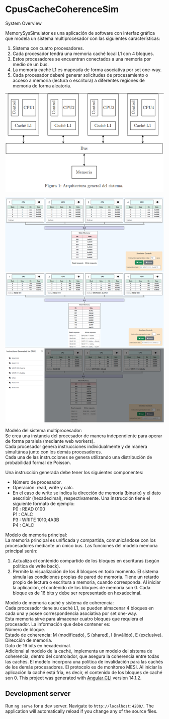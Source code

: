 # CpusCacheCoherenceSim


System Overview

MemorySysSimulator es una aplicación de software con interfaz gráfica que modela un sistema multiprocesador con las siguientes características:
1. Sistema con cuatro procesadores.
2. Cada procesador tendrá una memoria caché local L1 con 4 bloques.
3. Estos procesadores se encuentran conectados a una memoria por medio de un bus.
4. La memoria caché L1 es mapeada de forma asociativa por set one-way.
5. Cada procesador deberé generar solicitudes de procesamiento o acceso a memoria (lectura
o escritura) a diferentes regiones de memoria de forma aleatoria.

![plot](docs/architecture.png)


![plot](docs/ui-preview.png)
![plot](docs/ui-preview2.png)
![plot](docs/ui-preview3.png)

Modelo del sistema multiprocesador:  
 Se crea una instancia del procesador de manera independiente para operar de forma paralela (mediante web workers).  
 Cada procesador genera instrucciones individualmente y de manera simultánea junto con los demás procesadores.  
 Cada una de las instrucciones se genera utilizando una distribución de probabilidad formal de Poisson.  

Una instrucción generada debe tener los siguientes componentes:
- Número de procesador.
- Operación: read, write y calc.
- En el caso de write se indica la dirección de memoria (binario) y el dato aescribir (hexadecimal), respectivamente.
Una instrucción tiene el siguiente formato de ejemplo:  
  P0 : READ 0100  
  P1 : CALC  
  P3 : WRITE 1010;4A3B  
  P4 : CALC  
 
Modelo de memoria principal:  
La memoria principal es unificada y compartida, comunicándose con los procesadores mediante un único bus. 
Las funciones del modelo memoria principal serán:
1. Actualiza el contenido compartido de los bloques en escrituras (según política de write back).
2. Permite la visualización de los 8 bloques en todo momento.
El sistema simula las condiciones propias de pared de memoria. Tiene un retardo propio de lectura o escritura a memoria, cuando corresponda. 
Al iniciar la aplicación, el contenido de los bloques de memoria son 0. Cada bloque es de 16 bits y debe ser representado en hexadecimal.

Modelo de memoria caché y sistema de coherencia:  
Cada procesador tiene su caché L1, se pueden almacenar 4 bloques en cada una y posee correspondencia asociativa por set one-way.  
Esta memoria sirve para almacenar cuatro bloques que requiera el procesador. La información que debe contener es:  
Número de bloque.  
Estado de coherencia: M (modificado), S (shared), I (inválido), E (exclusive).  
Dirección de memoria.  
Dato de 16 bits en hexadecimal.  
Adicional al modelo de la caché, implementa un modelo del sistema de coherencia, dentro del controlador, que asegura la coherencia entre todas las cachés. El modelo 
incorpora una política de invalidación para las cachés de los demás procesadores. 
El protocolo es de monitoreo MESI. 
Al iniciar la aplicación la caché está fría, es decir, el contenido de los bloques de caché son 0. 
This project was generated with [Angular CLI](https://github.com/angular/angular-cli) version 14.1.2.

## Development server

Run `ng serve` for a dev server. Navigate to `http://localhost:4200/`. The application will automatically reload if you change any of the source files.
